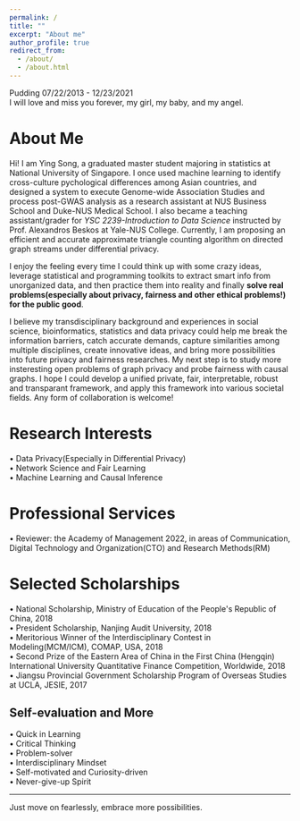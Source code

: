 ```yaml
---
permalink: /
title: ""
excerpt: "About me"
author_profile: true
redirect_from: 
  - /about/
  - /about.html
---
```

Pudding 07/22/2013 - 12/23/2021  
I will love and miss you forever, my girl, my baby, and my angel.  

About Me
====== 
Hi! I am Ying Song, a graduated master student majoring in statistics at National University of Singapore. I once used machine learning to identify cross-culture pychological differences among Asian countries, and designed a system to execute Genome-wide Association Studies and process post-GWAS analysis as a research assistant at NUS Business School and Duke-NUS Medical School. I also became a teaching assistant/grader for _YSC 2239-Introduction to Data Science_ instructed by Prof. Alexandros Beskos at Yale-NUS College. Currently, I am proposing an efficient and accurate approximate triangle counting algorithm on directed graph streams under differential privacy.   
  
I enjoy the feeling every time I could think up with some crazy ideas, leverage statistical and programming toolkits to extract smart info from unorganized data, and then practice them into reality and finally **solve real problems(especially about privacy, fairness and other ethical problems!) for the public good**.    
  
I believe my transdisciplinary background and experiences in social science, bioinformatics, statistics and data privacy could help me break the information barriers, catch accurate demands, capture similarities among multiple disciplines, create innovative ideas, and bring more possibilities into future privacy and fairness researches. My next step is to study more insteresting open problems of graph privacy and probe fairness with causal graphs. I hope I could develop a unified private, fair, interpretable, robust and transparant framework, and apply this framework into various societal fields. Any form of collaboration is welcome!   

Research Interests
======
• Data Privacy(Especially in Differential Privacy)   
• Network Science and Fair Learning    
• Machine Learning and Causal Inference   

Professional Services
======
• Reviewer: the Academy of Management 2022, in areas of Communication, Digital Technology and Organization(CTO) and Research Methods(RM)  

Selected Scholarships
======
• National Scholarship, Ministry of Education of the People's Republic of China, 2018  
• President Scholarship, Nanjing Audit University, 2018  
• Meritorious Winner of the Interdisciplinary Contest in Modeling(MCM/ICM), COMAP, USA, 2018  
• Second Prize of the Eastern Area of China in the First China (Hengqin) International University Quantitative Finance Competition, Worldwide, 2018  
• Jiangsu Provincial Government Scholarship Program of Overseas Studies at UCLA, JESIE, 2017  

Self-evaluation and More
------
• Quick in Learning  
• Critical Thinking  
• Problem-solver  
• Interdisciplinary Mindset  
• Self-motivated and Curiosity-driven  
• Never-give-up Spirit  

------
Just move on fearlessly, embrace more possibilities.

